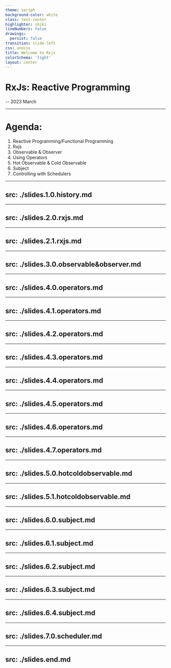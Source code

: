 ```yaml
---
theme: seriph
background-color: white
class: text-center
highlighter: shiki
lineNumbers: false
drawings:
  persist: false
transition: slide-left
css: unocss
title: Welcome to Rxjs
colorSchema: 'light'
layout: center
---
```

# RxJs: Reactive Programming
-- 2023 March

<!--
同学们好，欢迎参加金兰的定制班课程，今年是我工作的第十二个年头，也是在金兰软件的第6年。作为金兰软件的成员，还是很自豪，有一群志同道合的同事和良好的工作学习氛围。希望在座中的你们，在未来也有机会加入。
接下来一段时间会由我给大家讲解关于Rxjs和Angular的课程内容，希望大家能够有所收获。

按照惯例，我们需要先做下考勤。
-->
---

# Agenda:
1. Reactive Programming/Functional Programming
2. Rxjs
3. Observable & Observer
4. Using Operators
5. Hot Observable & Cold Observable
6. Subject
7. Controlling with Schedulers

<!--
1.今天的主讲内容是Rxjs，Rxjs是专门用于处理数据的js框架，后续我们还会讲到主要用于处理UI界面的Angular框架，两个框架的结合使用，就可以创造出功能强大的前端页面。 
2. 学习这些框架，一定需要有一个相对不错的js， typescript的基础。如果有同学对于基础内容还是很懵懂，最后课余时间好好复习理解下
3. 这次课程的主要内容有以下这些。
4. 首先会介绍一下各种不同编程风格的历史，有一个初步的认识，然后会详细介绍一下Rxjs，及如何使用它，这其中包括了“observable和observer， 可被观察对象和观察对象，冷热可被观察对象，如何使用操作符，如何使用subject实现多播，如何通过schedule控制数据发布节奏”
-->

---
src: ./slides.1.0.history.md
---

---
src: ./slides.2.0.rxjs.md
---

---
src: ./slides.2.1.rxjs.md
---

---
src: ./slides.3.0.observable&observer.md
---

---
src: ./slides.4.0.operators.md
---

---
src: ./slides.4.1.operators.md
---

---
src: ./slides.4.2.operators.md
---

---
src: ./slides.4.3.operators.md
---

---
src: ./slides.4.4.operators.md
---

---
src: ./slides.4.5.operators.md
---

---
src: ./slides.4.6.operators.md
---

---
src: ./slides.4.7.operators.md
---

---
src: ./slides.5.0.hotcoldobservable.md
---

---
src: ./slides.5.1.hotcoldobservable.md
---

---
src: ./slides.6.0.subject.md
---

---
src: ./slides.6.1.subject.md
---

---
src: ./slides.6.2.subject.md
---

---
src: ./slides.6.3.subject.md
---

---
src: ./slides.6.4.subject.md
---

---
src: ./slides.7.0.scheduler.md
---

---
src: ./slides.end.md
---


